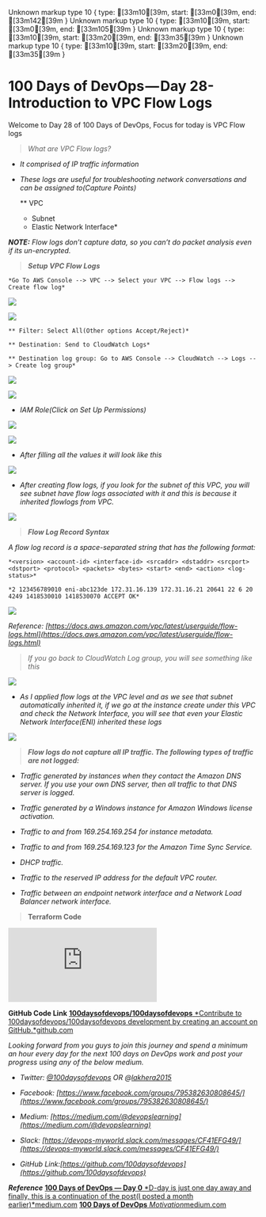 Unknown markup type 10 { type: [33m10[39m, start: [33m0[39m, end: [33m142[39m }
Unknown markup type 10 { type: [33m10[39m, start: [33m0[39m, end: [33m105[39m }
Unknown markup type 10 { type: [33m10[39m, start: [33m20[39m, end: [33m35[39m }
Unknown markup type 10 { type: [33m10[39m, start: [33m20[39m, end: [33m35[39m }

# 100 Days of DevOps — Day 28- Introduction to VPC Flow Logs

Welcome to Day 28 of 100 Days of DevOps, Focus for today is VPC Flow logs
> *What are VPC Flow logs?*

* *It comprised of IP traffic information*

* *These logs are useful for troubleshooting network conversations and can be assigned to(Capture Points)*

    ** VPC
    * Subnet
    * Elastic Network Interface*

***NOTE:** Flow logs don’t capture data, so you can’t do packet analysis even if its un-encrypted.*
> ***Setup VPC Flow Logs***

    *Go To AWS Console --> VPC --> Select your VPC --> Flow logs --> Create flow log*

![](https://cdn-images-1.medium.com/max/4988/1*faF1--19O4BN_0KA9RzKUg.png)

![](https://cdn-images-1.medium.com/max/4744/1*8SgiHBYJgwiZ2aXXw8cozw.png)

    ** Filter: Select All(Other options Accept/Reject)*

    ** Destination: Send to CloudWatch Logs*

    ** Destination log group: Go to AWS Console --> CloudWatch --> Logs --> Create log group*

![](https://cdn-images-1.medium.com/max/2892/1*K6drZdBYvvKU59mWOPHvrQ.png)

![](https://cdn-images-1.medium.com/max/2000/1*Y3APUATppEpmnuTV3zl9Fw.png)

* *IAM Role(Click on Set Up Permissions)*

![](https://cdn-images-1.medium.com/max/3232/1*tXyVbHOzYLcRk4bcORJ6cA.png)

![](https://cdn-images-1.medium.com/max/3536/1*y0xqLffk5_lLHTlsl39HHw.png)

* *After filling all the values it will look like this*

![](https://cdn-images-1.medium.com/max/4324/1*bbqhWnDQZeOUBUbjtYDSMA.png)

* *After creating flow logs, if you look for the subnet of this VPC, you will see subnet have flow logs associated with it and this is because it inherited flowlogs from VPC.*

![](https://cdn-images-1.medium.com/max/5012/1*_Q28dWEKXo-82VrFK6gRLQ.png)
> ***Flow Log Record Syntax***

*A flow log record is a space-separated string that has the following format:*

    *<version> <account-id> <interface-id> <srcaddr> <dstaddr> <srcport> <dstport> <protocol> <packets> <bytes> <start> <end> <action> <log-status>*

    *2 123456789010 eni-abc123de 172.31.16.139 172.31.16.21 20641 22 6 20 4249 1418530010 1418530070 ACCEPT OK*

![](https://cdn-images-1.medium.com/max/3508/1*dg55BLfizLIgkMbEcO8qLw.png)

*Reference: [https://docs.aws.amazon.com/vpc/latest/userguide/flow-logs.html](https://docs.aws.amazon.com/vpc/latest/userguide/flow-logs.html)*
> *If you go back to CloudWatch Log group, you will see something like this*

![](https://cdn-images-1.medium.com/max/5740/1*2BJyPnPFQh4CNyFKiSKHsQ.png)

* *As I applied flow logs at the VPC level and as we see that subnet automatically inherited it, if we go at the instance create under this VPC and check the Network Interface, you will see that even your Elastic Network Interface(ENI) inherited these logs*

![](https://cdn-images-1.medium.com/max/5760/1*QFo0eY6TQXbrJza44a9qyg.png)
> ***Flow logs do not capture all IP traffic. The following types of traffic are not logged:***

* *Traffic generated by instances when they contact the Amazon DNS server. If you use your own DNS server, then all traffic to that DNS server is logged.*

* *Traffic generated by a Windows instance for Amazon Windows license activation.*

* *Traffic to and from 169.254.169.254 for instance metadata.*

* *Traffic to and from 169.254.169.123 for the Amazon Time Sync Service.*

* *DHCP traffic.*

* *Traffic to the reserved IP address for the default VPC router.*

* *Traffic between an endpoint network interface and a Network Load Balancer network interface.*
> **Terraform Code**

<iframe src="https://medium.com/media/fa08c59cdb08a39b0172ebcbd4363d87" frameborder=0></iframe>

**GitHub Code Link**
[**100daysofdevops/100daysofdevops**
*Contribute to 100daysofdevops/100daysofdevops development by creating an account on GitHub.*github.com](https://github.com/100daysofdevops/100daysofdevops/tree/master/vpc_flow_logs)

*Looking forward from you guys to join this journey and spend a minimum an hour every day for the next 100 days on DevOps work and post your progress using any of the below medium.*

* *Twitter: [@100daysofdevops](http://twitter.com/100daysofdevops) OR @[lakhera2015](https://twitter.com/lakhera2015)*

* *Facebook: [https://www.facebook.com/groups/795382630808645/](https://www.facebook.com/groups/795382630808645/)*

* *Medium: [https://medium.com/@devopslearning](https://medium.com/@devopslearning)*

* *Slack: [https://devops-myworld.slack.com/messages/CF41EFG49/](https://devops-myworld.slack.com/messages/CF41EFG49/)*

* *GitHub Link:[https://github.com/100daysofdevops](https://github.com/100daysofdevops)*

***Reference***
[**100 Days of DevOps — Day 0**
*D-day is just one day away and finally, this is a continuation of the post(I posted a month earlier)*medium.com](https://medium.com/@devopslearning/100-days-of-devops-day-0-4f2c9750542d)
[**100 Days of DevOps**
*Motivation*medium.com](https://medium.com/@devopslearning/100-days-of-devops-81faf13bf772)
